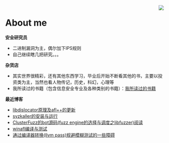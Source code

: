 

<!--
**giantbranch/giantbranch** is a ✨ _special_ ✨ repository because its `README.md` (this file) appears on your GitHub profile.

### Hi there 👋
Here are some ideas to get you started:

- 🔭 I’m currently working on ...
- 🌱 I’m currently learning ...
- 👯 I’m looking to collaborate on ...
- 🤔 I’m looking for help with ...
- 💬 Ask me about ...
- 📫 How to reach me: ...
- 😄 Pronouns: ...
- ⚡ Fun fact: ...
-->

<img align="right" src="https://github-readme-stats.vercel.app/api?username=giantbranch&show_icons=true&icon_color=111111&text_color=000000&bg_color=cccccc&theme=graywhite&hide_title=true" />

# About me

**安全研究员**
- 二进制漏洞为主，偶尔加下IPS规则
- 自己继续瞎几把研究。。。

**杂货店**
- 其实世界很精彩，还有其他东西学习，毕业后开始不断看其他的书，主要以投资类为主，当然也看人物传记，历史，科幻，心理等
- 我所读过的书籍（包含信息安全专业及各种类别的书籍）：[我所读过的书籍](https://www.giantbranch.cn/book/)

**最近博客**

<!-- BLOG-POST-LIST:START -->
- [libdislocator原理及afl++的更新](https://www.giantbranch.cn/2021/07/09/libdislocator%E5%8E%9F%E7%90%86%E5%8F%8Aafl++%E7%9A%84%E6%9B%B4%E6%96%B0/)
- [syzkaller的安装与运行](https://www.giantbranch.cn/2021/06/25/syzkaller%E7%9A%84%E5%AE%89%E8%A3%85%E4%B8%8E%E8%BF%90%E8%A1%8C/)
- [ClusterFuzz的bot源码(fuzz engine的选择与调度之libfuzzer)阅读](https://www.giantbranch.cn/2021/01/25/ClusterFuzz%E7%9A%84bot%E6%BA%90%E7%A0%81(fuzz%20engine%E7%9A%84%E9%80%89%E6%8B%A9%E4%B8%8E%E8%B0%83%E5%BA%A6%E4%B9%8Blibfuzzer)%E9%98%85%E8%AF%BB/)
- [winafl编译与测试](https://www.giantbranch.cn/2020/12/25/winafl%E7%BC%96%E8%AF%91%E4%B8%8E%E6%B5%8B%E8%AF%95/)
- [通过编译器转换(llvm pass)规避模糊测试的一些障碍](https://www.giantbranch.cn/2020/09/08/%E9%80%9A%E8%BF%87%E7%BC%96%E8%AF%91%E5%99%A8%E8%BD%AC%E6%8D%A2(llvm%20pass)%E8%A7%84%E9%81%BF%E6%A8%A1%E7%B3%8A%E6%B5%8B%E8%AF%95%E7%9A%84%E4%B8%80%E4%BA%9B%E9%9A%9C%E7%A2%8D/)
<!-- BLOG-POST-LIST:END -->

<!--
![My GitHub](https://github-readme-stats.vercel.app/api?username=giantbranch&count_private=true&show_icons=true&theme=graywhite&include_all_commits=true)

<h1 align="center">Hi 👋, I'm giantbranch</h1>
<p align="left"> <img src="https://komarev.com/ghpvc/?username=giantbranch&label=Profile%20views&color=0e75b6&style=flat" alt="giantbranch" /> </p>
<p align="left"> <a href="https://github.com/ryo-ma/github-profile-trophy"><img src="https://github-profile-trophy.vercel.app/?username=giantbranch" alt="giantbranch" /></a> </p>
<p><img align="left" src="https://github-readme-stats.vercel.app/api/top-langs?username=giantbranch&show_icons=true&locale=en&layout=compact" alt="giantbranch" /></p>
<p>&nbsp;<img align="center" src="https://github-readme-stats.vercel.app/api?username=giantbranch&show_icons=true&locale=en" alt="giantbranch" /></p>
-->
